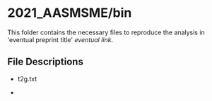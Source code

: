 # 2021_AASMSME/bin

This folder contains the necessary files to reproduce the analysis in 'eventual preprint title' _eventual link_. 

## File Descriptions

  - t2g.txt

  - 
